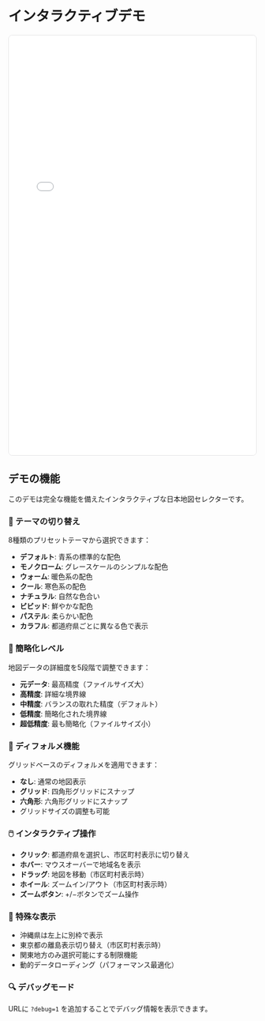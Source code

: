 # インタラクティブデモ

<style>
  .demo-container {
    margin: 20px 0;
    border: 1px solid #e2e2e3;
    border-radius: 8px;
    overflow: hidden;
    height: 850px;
  }
  .demo-container iframe {
    width: 100%;
    height: 100%;
    border: none;
  }
</style>

<div class="demo-container">
  <iframe src="./demo-full.html" title="Japan Map Selector Interactive Demo"></iframe>
</div>

## デモの機能

このデモは完全な機能を備えたインタラクティブな日本地図セレクターです。

### 🎨 テーマの切り替え
8種類のプリセットテーマから選択できます：
- **デフォルト**: 青系の標準的な配色
- **モノクローム**: グレースケールのシンプルな配色
- **ウォーム**: 暖色系の配色
- **クール**: 寒色系の配色
- **ナチュラル**: 自然な色合い
- **ビビッド**: 鮮やかな配色
- **パステル**: 柔らかい配色
- **カラフル**: 都道府県ごとに異なる色で表示

### 📐 簡略化レベル
地図データの詳細度を5段階で調整できます：
- **元データ**: 最高精度（ファイルサイズ大）
- **高精度**: 詳細な境界線
- **中精度**: バランスの取れた精度（デフォルト）
- **低精度**: 簡略化された境界線
- **超低精度**: 最も簡略化（ファイルサイズ小）

### 🔷 ディフォルメ機能
グリッドベースのディフォルメを適用できます：
- **なし**: 通常の地図表示
- **グリッド**: 四角形グリッドにスナップ
- **六角形**: 六角形グリッドにスナップ
- グリッドサイズの調整も可能

### 🖱️ インタラクティブ操作
- **クリック**: 都道府県を選択し、市区町村表示に切り替え
- **ホバー**: マウスオーバーで地域名を表示
- **ドラッグ**: 地図を移動（市区町村表示時）
- **ホイール**: ズームイン/アウト（市区町村表示時）
- **ズームボタン**: +/−ボタンでズーム操作

### 📍 特殊な表示
- 沖縄県は左上に別枠で表示
- 東京都の離島表示切り替え（市区町村表示時）
- 関東地方のみ選択可能にする制限機能
- 動的データローディング（パフォーマンス最適化）

### 🔍 デバッグモード
URLに `?debug=1` を追加することでデバッグ情報を表示できます。